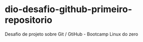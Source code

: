 # dio-desafio-github-primeiro-repositorio
Desafio de projeto sobre Git / GtiHub - Bootcamp Linux do zero
